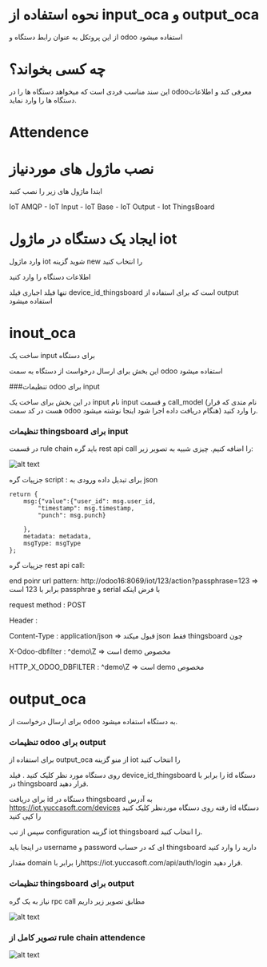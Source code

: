 # نحوه استفاده از input_oca  و output_oca

از این پروتکل به عنوان رابط دستگاه و odoo استفاده میشود

# چه کسی بخواند؟

این سند مناسب فردی است که میخواهد دستگاه ها را در odooمعرفی کند و اطلاعات دستگاه ها را وارد نماید.

# Attendence



# نصب ماژول های موردنیاز

ابتدا ماژول های زیر را نصب کنبد

IoT AMQP - IoT Input - IoT Base - IoT Output - Iot ThingsBoard

# ایجاد یک دستگاه در ماژول iot

وارد ماژول iot شوید گزینه new را انتخاب کنید

اطلاعات دستگاه را وارد کنید

تنها فیلد اجباری فیلد device_id_thingsboard است که برای استفاده از output استفاده میشود



# inout_oca

ساخت یک input برای دستگاه 

این بخش برای ارسال درخواست از دستگاه به سمت odoo استفاده میشود


###تنظیمات odoo برای input

در این بخش برای ساخت یک input نام input و قسمت call_model (نام متدی که قرار هست در کد سمت odoo هنگام دریافت داده اجرا شود اینجا نوشته میشود) را وارد کنید.


### تنظیمات thingsboard برای input

در قسمت rule chain باید گره rest api call را اضافه کنیم. چیزی شبیه به تصویر زیر:

![alt text](https://s8.uupload.ir/files/screenshot_from_2023-05-23_13-17-53_82c.png)

جزپیات گره script : برای تبدیل داده ورودی به json

```
return {
    msg:{"value":{"user_id": msg.user_id,
        "timestamp": msg.timestamp,
        "punch": msg.punch}
        
    },
    metadata: metadata, 
    msgType: msgType
};

```

جزپیات گره rest api call: 

end poinr url pattern: http://odoo16:8069/iot/123/action?passphrase=123      =>    برابر با 123 است passphrae و serial با فرض اینکه 

request method : POST

Header :

Content-Type : application/json     =>    قبول میکند json فقط thingsboard چون

X-Odoo-dbfilter : ^demo\Z        =>      است  demo  مخصوص

HTTP_X_ODOO_DBFILTER : ^demo\Z    =>     است  demo  مخصوص





# output_oca

برای ارسال درخواست از odoo به دستگاه استفاده میشود.  

### تنظیمات odoo برای output


برای استفاده از output_oca از منو گزینه iot را انتخاب کنید

روی دستگاه مورد نظر کلیک کنید . فیلد device_id_thingsboard را برابر با id دستگاه در thingsboard قرار دهید. 

برای دریافت id دستگاه در thingsboard به آدرس https://iot.yuccasoft.com/devices رفته روی دستگاه موردنظر کلیک کنید id دستگاه را کپی کنید

سپس از تب configuration گزینه iot thingsboard را انتخاب کنید.

در اینجا باید username و password ای که در حساب thingsboard دارید را وارد کنید

مقدار domain را برابر باhttps://iot.yuccasoft.com/api/auth/login قرار دهید.


### تنظیمات thingsboard برای output

نیاز به یک گره rpc call مطابق تصویر زیر داریم


![alt text](https://s8.uupload.ir/files/screenshot_from_2023-05-23_14-38-15_qclz.png)





### تصویر کامل از rule chain attendence


![alt text](https://s8.uupload.ir/files/screenshot_from_2023-05-23_14-37-15_6v6d.png)


